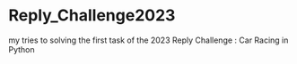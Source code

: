 # Reply_Challenge2023
my tries to solving the first task of the 2023 Reply Challenge : Car Racing in Python
